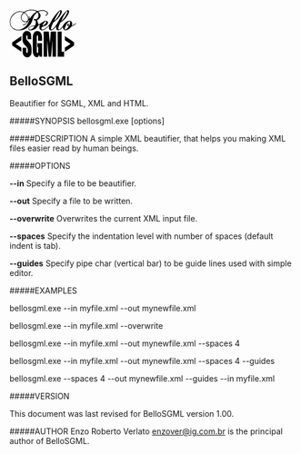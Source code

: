 <body><svg
   xmlns:dc="http://purl.org/dc/elements/1.1/"
   xmlns:cc="http://creativecommons.org/ns#"
   xmlns:rdf="http://www.w3.org/1999/02/22-rdf-syntax-ns#"
   xmlns:svg="http://www.w3.org/2000/svg"
   xmlns="http://www.w3.org/2000/svg"
   xmlns:sodipodi="http://sodipodi.sourceforge.net/DTD/sodipodi-0.dtd"
   xmlns:inkscape="http://www.inkscape.org/namespaces/inkscape"
   id="svg2985"
   version="1.1"
   inkscape:version="0.48.4 r9939"
   width="117"
   height="85"
   sodipodi:docname="bellosgml.svg">
  <metadata
     id="metadata2991">
    <rdf:RDF>
      <cc:Work
         rdf:about="">
        <dc:format>image/svg+xml</dc:format>
        <dc:type
           rdf:resource="http://purl.org/dc/dcmitype/StillImage" />
        <dc:title />
      </cc:Work>
    </rdf:RDF>
  </metadata>
  <defs
     id="defs2989" />
  <sodipodi:namedview
     pagecolor="#ffffff"
     bordercolor="#666666"
     borderopacity="1"
     objecttolerance="10"
     gridtolerance="10"
     guidetolerance="10"
     inkscape:pageopacity="0"
     inkscape:pageshadow="2"
     inkscape:window-width="1280"
     inkscape:window-height="665"
     id="namedview2987"
     showgrid="false"
     inkscape:zoom="4.9199828"
     inkscape:cx="57.740586"
     inkscape:cy="44.811715"
     inkscape:window-x="-8"
     inkscape:window-y="-8"
     inkscape:window-maximized="1"
     inkscape:current-layer="svg2985"
     showguides="true"
     inkscape:guide-bbox="true" />
  <g
     id="g3013"
     transform="translate(-30.751247,-24.479521)">
    <path
       sodipodi:nodetypes="ssssscssssssssssssssscsssscssssssssssssssssssscssssssssssssscssssscsssscssssssssssssssscsscsssssssssssssssscssssssssssssssssscssssssssssssssssssssssssssssssscssscsssssssssssssssssssssss"
       style="fill:#000000"
       d="m 44.650253,61.498075 c -3.800951,-0.32709 -6.817592,-1.70553 -9.414952,-4.30213 -2.842,-2.84115 -3.977935,-5.81941 -3.987584,-10.45486 -0.01829,-8.78834 6.586069,-16.86533 15.199932,-18.58919 1.99402,-0.39905 5.349301,-0.17511 7.629567,0.50922 l 2.238782,0.67188 2.549077,-1.50866 c 3.226246,-1.90946 5.334136,-2.50051 9.538277,-2.67455 3.931996,-0.16278 6.368336,0.27179 9.301191,1.65903 2.32674,1.10055 2.253768,1.09909 4.975285,0.0991 2.670257,-0.98114 6.724982,-1.1333 9.355366,-0.35108 4.372839,1.3004 6.397984,3.00797 6.397984,5.39468 0,1.21083 -0.982312,2.44507 -2.549992,3.20397 -2.158987,1.04514 -3.044677,0.244 -0.920336,-0.83249 1.315331,-0.66653 2.239598,-1.65538 2.239598,-2.39611 0,-1.68788 -2.255782,-3.48319 -5.538288,-4.40777 -1.64097,-0.46221 -5.333774,-0.42127 -6.89209,0.0764 -1.946782,0.62174 -3.076827,1.16003 -3.076827,1.46562 0,0.15517 0.612481,0.92425 1.361065,1.70906 1.654909,1.735 2.318507,3.1113 2.325721,4.82353 0.01154,2.73749 -1.852328,5.52565 -4.905802,7.33863 -0.67797,0.40254 -1.234873,0.87403 -1.237561,1.04775 -0.0027,0.17373 0.265995,0.85042 0.597069,1.50377 0.612094,1.2079 1.367216,4.00987 1.367216,5.07321 0,0.32206 0.106968,0.65167 0.237703,0.73247 0.313288,0.19362 1.98843,-0.66371 3.823708,-1.95696 0.812282,-0.57238 1.587642,-1.08503 1.723022,-1.13921 0.135381,-0.0542 1.024101,-0.62421 1.974934,-1.26673 3.100902,-2.09543 6.606689,-2.80654 8.088779,-1.64073 1.840959,1.4481 1.778467,3.82229 -0.158528,6.02283 -1.178958,1.33937 -4.630296,3.11145 -7.320651,3.75878 -2.116258,0.50919 -2.402366,0.84832 -2.637475,3.1263 -0.175664,1.70202 0.115881,2.08527 1.586304,2.08527 2.294325,0 6.043728,-2.45573 10.158577,-6.65351 2.166066,-2.20973 2.561476,-2.79838 5.197286,-7.73738 3.88728,-7.28397 11.65498,-17.13168 15.04809,-19.07761 1.58102,-0.9067 2.46925,-0.94514 3.27276,-0.14163 1.16899,1.16899 0.61504,3.93381 -1.53107,7.64172 -2.97933,5.14748 -6.41656,8.83211 -11.37216,12.19068 -1.44393,0.97859 -1.64751,1.23227 -2.54772,3.17463 -3.07355,6.63177 -3.8494,10.35695 -2.15705,10.35695 2.82059,0 7.16011,-5.21142 12.19539,-14.64569 3.55674,-6.66404 11.01687,-16.1297 14.48546,-18.37964 1.75815,-1.14044 2.74972,-1.22477 3.61112,-0.30711 0.79964,0.85186 0.74732,2.4112 -0.15678,4.67253 -2.10594,5.26736 -7.17618,11.38334 -12.21918,14.73939 l -2.10064,1.39795 -1.29842,2.7537 c -2.25637,4.78537 -3.22416,8.477 -2.4628,9.39438 1.34481,1.6204 5.73012,-2.2528 9.32757,-8.23832 2.20715,-3.67232 6.21552,-6.4135 9.66319,-6.60831 0.92553,-0.0523 1.95276,-0.0273 2.28273,0.0555 0.91872,0.23059 2.13469,1.3738 2.63668,2.47893 0.5639,1.24141 0.60292,3.6758 0.079,4.92965 -0.211,0.50499 -0.3152,0.98661 -0.23155,1.07026 0.2692,0.2692 2.69019,-1.16111 4.73617,-2.79809 1.83636,-1.46928 2.77111,-1.92953 2.77111,-1.36443 0,0.84535 -4.73972,4.37387 -7.09215,5.27981 -0.71434,0.27509 -1.80127,1.15374 -3.32298,2.6862 -2.96778,2.98876 -5.57852,4.34855 -8.36573,4.35726 -2.27483,0.007 -4.3502,-2.36657 -4.3555,-4.98154 -7.4e-4,-0.37229 -0.0556,-0.6769 -0.12187,-0.6769 -0.0663,0 -0.9523,0.87064 -1.96895,1.93476 -2.41481,2.52755 -4.30711,3.58333 -6.44366,3.59514 -1.2837,0.007 -1.62095,-0.0866 -2.1855,-0.60698 -0.98973,-0.91234 -1.34106,-1.97891 -1.35551,-4.11504 l -0.013,-1.91554 -0.78108,0.98459 c -0.42959,0.54152 -1.53022,1.73783 -2.44583,2.65846 -3.22553,3.24322 -7.0114,4.07312 -8.57347,1.87939 -0.76816,-1.07878 -1.081992,-3.11177 -0.76136,-4.93204 0.14945,-0.84842 0.21964,-1.59467 0.15598,-1.65832 -0.0637,-0.0637 -1.086294,0.81855 -2.272534,1.96046 -4.582056,4.41085 -8.31371,6.32316 -11.260214,5.7704 -1.070686,-0.20087 -2.773517,-1.66032 -3.241517,-2.77823 -0.51513,-1.23049 -0.407884,-3.48898 0.259327,-5.46108 0.325004,-0.96063 0.543377,-1.7466 0.485272,-1.7466 -0.0581,0 -0.765143,0.33291 -1.571197,0.73981 -1.091063,0.55077 -1.585824,0.97533 -1.93622,1.66149 -2.475681,4.84798 -7.255688,7.70932 -12.915896,7.73152 -2.864255,0.0112 -3.852285,-0.71163 -3.852285,-2.8184 0,-2.84123 3.722012,-5.00931 9.513443,-5.54159 1.640697,-0.15079 1.942524,-0.25544 2.362626,-0.81916 0.6515,-0.87421 1.166457,-3.19257 1.141296,-5.13815 -0.02858,-2.2103 -0.230371,-2.81581 -0.966293,-2.89959 -1.633694,-0.186 -2.697518,-0.8314 -2.697518,-1.63654 0,-1.08283 2.215829,-1.51947 3.732038,-0.73541 l 0.753839,0.38983 1.214389,-1.31288 c 0.667913,-0.72208 1.513917,-1.92208 1.880007,-2.66667 0.57547,-1.17045 0.665284,-1.65539 0.663133,-3.58053 -0.0022,-1.89885 -0.0947,-2.40625 -0.628699,-3.44604 -0.832085,-1.62019 -1.354237,-1.67759 -2.837277,-0.3119 -1.728726,1.59195 -4.21201,4.89219 -5.001049,6.64632 -0.384377,0.85451 -1.167791,3.04899 -1.74092,4.87663 -1.327387,4.23285 -2.30086,6.25148 -4.273318,8.86126 -2.508777,3.3194 -5.550124,6.08741 -8.161692,7.42818 -4.197377,2.15493 -9.21716,3.08741 -14.276474,2.65203 z m 4.932744,-1.3498 c 5.458706,-1.40275 10.594442,-5.64741 13.614655,-11.25245 0.895507,-1.66192 2.321955,-5.36668 2.137397,-5.55123 -0.244391,-0.24439 -1.527713,1.47529 -2.489787,3.33638 -1.697832,3.28438 -5.00367,5.74144 -7.820457,5.81256 -0.961066,0.0243 -1.267146,-0.0548 -1.267146,-0.32715 0,-0.23791 0.456983,-0.45192 1.353804,-0.63398 1.797856,-0.36498 3.393658,-1.09819 4.495233,-2.06539 0.933176,-0.81934 2.051366,-2.41503 1.840274,-2.62612 -0.06624,-0.0662 -0.771166,-0.0164 -1.566491,0.11071 -1.459299,0.23327 -3.320759,0.0581 -4.5912,-0.43202 -1.130567,-0.43617 -3.036909,-2.41117 -3.655634,-3.78729 -0.486129,-1.0812 -0.846897,-1.555769 -0.849667,-3.733199 -0.0031,-2.39807 0.322632,-2.838611 1.050044,-4.374141 0.431184,-0.9102 1.289619,-2.19549 1.907633,-2.8562 0.618014,-0.66071 1.123662,-1.31623 1.123662,-1.45672 0,-0.52793 -2.113812,-1.11271 -4.43063,-1.22573 -4.825338,-0.23539 -8.684542,1.26662 -12.361322,4.81104 -3.531921,3.40479 -5.314601,6.79902 -5.910664,11.25396 -0.499184,3.73085 0.661166,8.14062 2.775792,10.54905 2.090326,2.38075 5.708977,4.26021 8.973322,4.66059 1.84106,0.2258 4.327778,0.13255 5.671182,-0.21267 z m 19.849642,-0.62675 c 0.584624,-0.29626 1.472416,-0.86082 1.972865,-1.2546 1.262267,-0.99322 3.23725,-3.66187 2.934261,-3.96486 -0.153984,-0.15398 -0.94363,-0.13547 -2.227304,0.0522 -4.225947,0.61791 -6.319383,1.68601 -7.048999,3.59648 l -0.44533,1.16609 0.708979,0.60984 c 0.607947,0.52293 0.875256,0.59014 1.875776,0.47164 0.641738,-0.076 1.645125,-0.38057 2.229752,-0.67682 z m 61.265011,0.0292 c 0.99833,-0.66819 2.73956,-2.62223 3.77331,-4.23446 l 0.42018,-0.65533 -1.09221,-0.75146 c -1.18206,-0.81328 -1.39759,-1.16267 -1.39759,-2.26558 0,-1.37733 1.65644,-2.22659 2.56695,-1.31609 0.5321,0.5321 0.48454,1.07739 -0.15316,1.75619 -0.49722,0.52926 -0.50847,0.60626 -0.14216,0.97257 0.64015,0.64015 1.05803,0.24429 1.77179,-1.67845 0.84606,-2.27915 1.11397,-4.87443 0.55138,-5.34134 -1.00093,-0.83069 -3.139,0.64803 -5.06592,3.50368 -2.82856,4.19186 -4.46609,8.63987 -3.8101,10.34934 0.23487,0.61206 1.3819,0.46117 2.57753,-0.33907 z m -40.562096,-6.68893 c 1.564861,-0.79315 4.507402,-3.89028 4.881079,-5.1375 0.512166,-1.70946 -0.244767,-2.36978 -1.695402,-1.479 -1.594658,0.97922 -5.339889,7.14176 -4.340344,7.14176 0.06509,0 0.584693,-0.23637 1.154667,-0.52526 z m -28.862159,-7.49729 c 1.384043,-0.81045 1.818879,-1.63774 1.920705,-3.65422 0.11016,-2.18145 -0.389583,-4.11038 -1.566319,-6.04575 -1.271782,-2.09169 -4.201491,-4.67677 -5.300248,-4.67677 -0.659165,0 -2.899434,2.62417 -3.730226,4.36946 -1.332205,2.79862 -1.133333,5.82807 0.533655,8.12928 1.344427,1.85593 2.975098,2.56734 5.583629,2.43597 1.150819,-0.058 2.033661,-0.25047 2.558804,-0.55797 z m 49.973315,-2.03565 c 2.99682,-2.67102 7.04383,-8.89787 8.33069,-12.81781 0.81042,-2.46867 0.61347,-3.41196 -0.55282,-2.64778 -1.18329,0.77532 -5.17767,7.21734 -7.94718,12.81698 -2.11789,4.28214 -2.0934,4.66533 0.16931,2.64861 z m 13.38691,-0.83377 c 3.63148,-3.6851 7.78186,-10.81392 7.85545,-13.49277 0.0226,-0.82285 -0.0736,-1.32458 -0.2668,-1.39221 -0.87589,-0.30648 -4.85287,5.79558 -8.37767,12.85428 -2.42603,4.8583 -2.30483,5.17023 0.78902,2.0307 z m -48.73875,0.57962 c 0.0749,-0.12119 -0.04518,-0.28995 -0.26685,-0.37501 -0.479209,-0.18389 -0.691409,-0.0323 -0.46577,0.33285 0.197823,0.32008 0.548389,0.34026 0.73262,0.0422 z m -10.792202,-2.39642 c 0.106862,-0.56962 0.0096,-1.38805 -0.277968,-2.33763 -0.526694,-1.73955 -0.24747,-2.37544 0.58074,-1.32255 0.467288,0.59406 0.667541,1.41348 0.842216,3.44628 0.0606,0.70525 0.100947,0.67207 0.897763,-0.73844 2.544981,-4.50507 5.993919,-7.98886 10.493442,-10.59951 0.662257,-0.38424 0.271101,-0.80925 -1.453805,-1.57963 -3.913669,-1.74792 -9.063057,-1.89377 -13.560366,-0.38407 -2.109477,0.70812 -4.89871,2.30307 -4.975062,2.84485 -0.02828,0.20065 0.676139,0.96404 1.565365,1.69643 2.832037,2.33252 4.623124,5.34138 4.920163,8.2654 0.06891,0.67837 0.17054,1.37888 0.225839,1.55669 0.167628,0.53899 0.567192,0.0822 0.741673,-0.84782 z"
       id="path3816"
       inkscape:connector-curvature="0" />
    <path
       id="path3011"
       d="m 61.09375,62.84375 c -1.67814,4.5e-5 -3.126625,0.460686 -4.3125,1.34375 -1.185884,0.883152 -2.031093,2.090367 -2.5625,3.65625 -0.53141,1.565963 -0.812501,4.050768 -0.8125,7.4375 -10e-7,2.348918 0.187716,4.269979 0.5625,5.78125 0.374781,1.511325 0.866932,2.706728 1.4375,3.5625 0.570562,0.855819 1.743549,2.231345 3.5,4.125 1.756438,1.875486 2.833739,3.198845 3.28125,4 0.436305,0.801185 0.65624,2.521207 0.65625,5.125 -1e-5,1.183557 -0.114415,2.05538 -0.34375,2.65625 -0.229355,0.60088 -0.561382,0.90626 -1.03125,0.90625 -0.469886,1e-5 -0.815413,-0.24532 -1,-0.71875 -0.184602,-0.47341 -0.281258,-1.530524 -0.28125,-3.1875 l 0,-5.375 -6.5625,0 0,2.90625 c -10e-7,3.313944 0.211059,5.85362 0.625,7.65625 0.413937,1.80264 1.288084,3.30341 2.625,4.46875 1.336907,1.16534 2.953046,1.75 4.84375,1.75 1.722873,0 3.233481,-0.52068 4.53125,-1.53125 1.297741,-1.01057 2.171888,-2.25691 2.625,-3.75 0.453079,-1.49309 0.687483,-3.818684 0.6875,-6.96875 -1.7e-5,-4.33359 -0.402075,-7.457929 -1.21875,-9.40625 -0.816706,-1.948279 -2.79381,-4.459167 -5.9375,-7.5 -1.096389,-1.05606 -1.765069,-1.940924 -2,-2.6875 -0.246134,-0.746514 -0.375007,-1.868835 -0.375,-3.34375 -7e-6,-1.147096 0.09434,-1.998002 0.3125,-2.5625 0.218149,-0.564424 0.543615,-0.843712 0.96875,-0.84375 0.391555,3.8e-5 0.675927,0.206244 0.84375,0.625 0.167804,0.41883 0.24999,1.376778 0.25,2.90625 l 0,3.28125 6.5625,0 0,-1.75 c -1.6e-5,-3.514191 -0.205483,-6.002933 -0.625,-7.46875 -0.419549,-1.465737 -1.270352,-2.659911 -2.5625,-3.625 -1.292175,-0.965002 -2.852751,-1.468705 -4.6875,-1.46875 z"
       style="font-size:43.84550095px;font-style:normal;font-weight:normal;line-height:125%;letter-spacing:0px;word-spacing:0px;fill:#000000;fill-opacity:1;stroke:none;font-family:Sans"
       inkscape:connector-curvature="0" />
    <path
       id="path3009"
       d="m 79.5625,62.84375 c -2.103267,4.5e-5 -3.83053,0.813057 -5.15625,2.40625 -1.325728,1.593279 -2.126563,3.338154 -2.40625,5.25 -0.27969,1.911921 -0.406251,4.994427 -0.40625,9.21875 l 0,13.125 c -10e-7,3.04082 0.05325,5.323356 0.1875,6.84375 0.134249,1.52041 0.494245,2.95991 1.03125,4.34375 0.537,1.38384 1.308897,2.56227 2.34375,3.5 1.034843,0.93773 2.157862,1.40625 3.34375,1.40625 0.995683,0 1.860955,-0.34843 2.59375,-1.03125 0.732773,-0.68282 1.331423,-1.69687 1.8125,-3.0625 L 83.5625,108 88,108 l 0,-23.75 -8.28125,0 0,6.71875 1.4375,0 0,5.25 c -1.1e-5,2.057562 -0.09667,3.44613 -0.28125,4.15625 -0.184605,0.71014 -0.516632,1.06251 -1.03125,1.0625 -0.469886,1e-5 -0.780883,-0.3093 -0.9375,-0.9375 -0.156634,-0.628183 -0.250008,-1.921522 -0.25,-3.90625 l 0,-21.21875 c -8e-6,-2.25781 0.09337,-3.672461 0.25,-4.21875 0.156617,-0.546215 0.438676,-0.812462 0.875,-0.8125 0.50343,3.8e-5 0.834489,0.300242 0.96875,0.9375 0.13424,0.637331 0.187489,2.219063 0.1875,4.75 l 0,4.03125 7.0625,0 0,-1.90625 c -1.8e-5,-3.623444 -0.211078,-6.409683 -0.625,-8.3125 -0.413956,-1.902741 -1.291384,-3.522368 -2.65625,-4.90625 -1.364895,-1.383796 -3.086564,-2.093705 -5.15625,-2.09375 z"
       style="font-size:43.84550095px;font-style:normal;font-weight:normal;line-height:125%;letter-spacing:0px;word-spacing:0px;fill:#000000;fill-opacity:1;stroke:none;font-family:Sans"
       inkscape:connector-curvature="0" />
    <path
       id="path3007"
       d="m 90.71875,63.78125 0,44.21875 6.1875,0 0,-29.15625 L 99.5,108 l 4.375,0 2.46875,-29.84375 0,29.84375 6.1875,0 0,-44.21875 -9.21875,0 -1.625,20.65625 -0.96875,-11.25 c -0.30208,-3.60523 -0.57526,-6.747778 -0.84375,-9.40625 l -9.15625,0 z"
       style="font-size:43.84550095px;font-style:normal;font-weight:normal;line-height:125%;letter-spacing:0px;word-spacing:0px;fill:#000000;fill-opacity:1;stroke:none;font-family:Sans"
       inkscape:connector-curvature="0" />
    <path
       id="path3005"
       d="m 115.375,63.78125 0,44.21875 11.34375,0 0,-8.84375 -4.28125,0 0,-35.375 -7.0625,0 z"
       style="font-size:43.84550095px;font-style:normal;font-weight:normal;line-height:125%;letter-spacing:0px;word-spacing:0px;fill:#000000;fill-opacity:1;stroke:none;font-family:Sans"
       inkscape:connector-curvature="0" />
    <path
       id="path3003"
       d="m 51.5,71.6875 -16.125,10.96875 0,5.53125 16.125,10.96875 0,-7.25 -9.96875,-6.5 L 51.5,78.875 l 0,-7.1875 z"
       style="font-size:43.84550095px;font-style:normal;font-weight:normal;line-height:125%;letter-spacing:0px;word-spacing:0px;fill:#000000;fill-opacity:1;stroke:none;font-family:Sans"
       inkscape:connector-curvature="0" />
    <path
       id="text3830"
       d="m 128.125,71.6875 0,7.21875 9.96875,6.5 -9.96875,6.53125 0,7.21875 16.15625,-11 0,-5.5625 L 128.125,71.6875 z"
       style="font-size:43.84550095px;font-style:normal;font-weight:normal;line-height:125%;letter-spacing:0px;word-spacing:0px;fill:#000000;fill-opacity:1;stroke:none;font-family:Sans"
       inkscape:connector-curvature="0" />
  </g>
</svg></body>

BelloSGML
---------
Beautifier for SGML, XML and HTML.

#####SYNOPSIS
bellosgml.exe [options]

#####DESCRIPTION
A simple XML beautifier, that helps you making XML files easier read by human beings.

#####OPTIONS

__--in__ Specify a file to be beautifier.

__--out__ Specify a file to be written.

__--overwrite__ Overwrites the current XML input file.

__--spaces__ Specify the indentation level with number of spaces (default indent is tab).

__--guides__ Specify pipe char (vertical bar) to be guide lines used with simple editor.

#####EXAMPLES

bellosgml.exe --in myfile.xml --out mynewfile.xml

bellosgml.exe --in myfile.xml --overwrite

bellosgml.exe --in myfile.xml --out mynewfile.xml --spaces 4

bellosgml.exe --in myfile.xml --out mynewfile.xml --spaces 4 --guides

bellosgml.exe --spaces 4 --out mynewfile.xml --guides --in myfile.xml

#####VERSION

This document was last revised for BelloSGML version 1.00.  

#####AUTHOR
Enzo Roberto Verlato <enzover@ig.com.br> is the principal author of BelloSGML.
